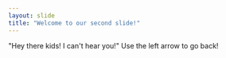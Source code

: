 ```yaml
---
layout: slide
title: "Welcome to our second slide!"
---
```

"Hey there kids! I can't hear you!"
Use the left arrow to go back!
